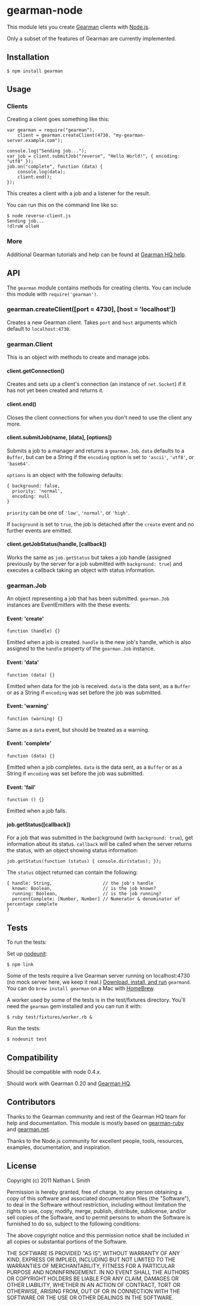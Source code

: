 # gearman-node

This module lets you create [Gearman](http://gearman.org/) clients with [Node.js](http://nodejs.org/).

Only a subset of the features of Gearman are currently implemented.

## Installation

    $ npm install gearman

## Usage

### Clients

Creating a client goes something like this:

    var gearman = require("gearman"),
        client = gearman.createClient(4730, "my-gearman-server.example.com");

    console.log("Sending job...");
    var job = client.submitJob("reverse", "Hello World!", { encoding: "utf8" });
    job.on("complete", function (data) {
        console.log(data);
        client.end();
    });

This creates a client with a job and a listener for the result.

You can run this on the command line like so:

    $ node reverse-client.js
    Sending job...
    !dlroW olleH

### More

Additional Gearman tutorials and help can be found at [Gearman HQ help](http://gearmanhq.com/help/).

## API

The `gearman` module contains methods for creating clients. You can include this module with `require('gearman')`.

### gearman.createClient([port = 4730], [host = 'localhost'])

Creates a new Gearman client. Takes `port` and `host` arguments which default to `localhost:4730`.

### gearman.Client

This is an object with methods to create and manage jobs.

#### client.getConnection()

Creates and sets up a client's connection (an instance of `net.Socket`) if it has not yet been created and returns it.

#### client.end()

Closes the client connections for when you don't need to use the client any more.

#### client.submitJob(name, [data], [options])

Submits a job to a manager and returns a `gearman.Job`. `data` defaults to a `Buffer`, but can be a String if the `encoding` option is set to `'ascii'`, `'utf8'`, or `'base64'`.

`options` is an object with the following defaults:

    { background: false,
      priority: 'normal',
      encoding: null
    }

`priority` can be one of `'low'`, `'normal'`, or `'high'`.

If `background` is set to `true`, the job is detached after the `create` event and no further events are emitted.

#### client.getJobStatus(handle, [callback])

Works the same as `job.getStatus` but takes a job handle (assigned previously by the server for a job submitted with `background: true`) and executes a callback taking an object with status information.

### gearman.Job

An object representing a job that has been submitted. `gearman.Job` instances are EventEmitters with the these events:

#### Event: 'create'

`function (handle) {}`

Emitted when a job is created. `handle` is the new job's handle, which is also assigned to the `handle` property of the `gearman.Job` instance.

#### Event: 'data'

`function (data) {}`

Emitted when data for the job is received. `data` is the data sent, as a `Buffer` or as a String if `encoding` was set before the job was submitted.

#### Event: 'warning'

`function (warning) {}`

Same as a `data` event, but should be treated as a warning.

#### Event: 'complete'

`function (data) {}`

Emitted when a job completes. `data` is the data sent, as a `Buffer` or as a String if `encoding` was set before the job was submitted.

#### Event: 'fail'

`function () {}`

Emitted when a job fails.

#### job.getStatus([callback])

For a job that was submitted in the background (with `background: true`), get information about its status. `callback` will be called when the server returns the status, with an object showing status information:

    job.getStatus(function (status) { console.dir(status); });

The `status` object returned can contain the following:

    { handle: String,                   // the job's handle
      known: Boolean,                   // is the job known?
      running: Boolean,                 // is the job running?
      percentComplete: [Number, Number] // Numerator & denominator of percentage complete
    }

## Tests

To run the tests:

Set up [nodeunit](https://github.com/caolan/nodeunit):

    $ npm link

Some of the tests require a live Gearman server running on localhost:4730 (no mock server here, we keep it real.) [Download, install, and run](http://gearman.org/index.php?id=download#gearmand_c) `gearmand`. You can do `brew install gearman` on a Mac with [HomeBrew](http://mxcl.github.com/homebrew/).

A worker used by some of the tests is in the test/fixtures directory. You'll need the `gearman` gem installed and you can run it with:

    $ ruby test/fixtures/worker.rb &

Run the tests:

    $ nodeunit test

## Compatibility

Should be compatible with node 0.4.x.

Should work with Gearman 0.20 and [Gearman HQ](http://gearmanhq.com/).

## Contributors

Thanks to the Gearman community and rest of the Gearman HQ team for help and documentation. This module is mostly based on [gearman-ruby](https://github.com/gearman-ruby/gearman-ruby) and [gearman.net](https://launchpad.net/gearman.net).

Thanks to the Node.js community for excellent people, tools, resources, examples, documentation, and inspiration.

## License

Copyright (c) 2011 Nathan L Smith

Permission is hereby granted, free of charge, to any person obtaining a copy
of this software and associated documentation files (the "Software"), to deal
in the Software without restriction, including without limitation the rights
to use, copy, modify, merge, publish, distribute, sublicense, and/or sell
copies of the Software, and to permit persons to whom the Software is
furnished to do so, subject to the following conditions:

The above copyright notice and this permission notice shall be included in
all copies or substantial portions of the Software.

THE SOFTWARE IS PROVIDED "AS IS", WITHOUT WARRANTY OF ANY KIND, EXPRESS OR
IMPLIED, INCLUDING BUT NOT LIMITED TO THE WARRANTIES OF MERCHANTABILITY,
FITNESS FOR A PARTICULAR PURPOSE AND NONINFRINGEMENT. IN NO EVENT SHALL THE
AUTHORS OR COPYRIGHT HOLDERS BE LIABLE FOR ANY CLAIM, DAMAGES OR OTHER
LIABILITY, WHETHER IN AN ACTION OF CONTRACT, TORT OR OTHERWISE, ARISING FROM,
OUT OF OR IN CONNECTION WITH THE SOFTWARE OR THE USE OR OTHER DEALINGS IN
THE SOFTWARE.
